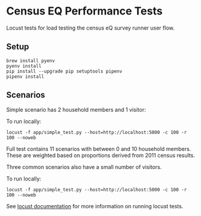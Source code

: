 # Census EQ Performance Tests

Locust tests for load testing the census eQ survey runner user flow.

## Setup

```
brew install pyenv
pyenv install
pip install --upgrade pip setuptools pipenv
pipenv install
```

## Scenarios

Simple scenario has 2 household members and 1 visitor:

To run locally:
```
locust -f app/simple_test.py --host=http://localhost:5000 -c 100 -r 100 --noweb
```

Full test contains 11 scenarios with between 0 and 10 household members. These are weighted based on proportions derived from 2011 census results.

Three common scenarios also have a small number of visitors.

To run locally:
```
locust -f app/simple_test.py --host=http://localhost:5000 -c 100 -r 100 --noweb

```

See [locust documentation](https://docs.locust.io/en/latest/index.html) for more information on running locust tests.
